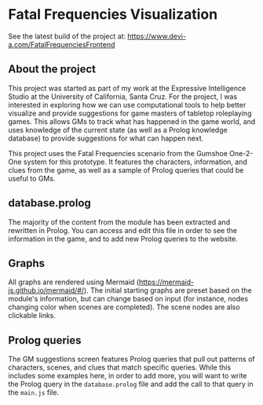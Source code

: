 # Fatal Frequencies Visualization

See the latest build of the project at: https://www.devi-a.com/FatalFrequenciesFrontend

## About the project
This project was started as part of my work at the Expressive Intelligence Studio at the University of California, Santa Cruz. For the project, I was interested in exploring how we can use computational tools to help better visualize and provide suggestions for game masters of tabletop roleplaying games. This allows GMs to track what has happened in the game world, and uses knowledge of the current state (as well as a Prolog knowledge database) to provide suggestions for what can happen next.

This project uses the Fatal Frequencies scenario from the Gumshoe One-2-One system for this prototype. It features the characters, information, and clues from the game, as well as a sample of Prolog queries that could be useful to GMs. 

## database.prolog
The majority of the content from the module has been extracted and rewritten in Prolog. You can access and edit this file in order to see the information in the game, and to add new Prolog queries to the website. 

## Graphs
All graphs are rendered using Mermaid (https://mermaid-js.github.io/mermaid/#/). The initial starting graphs are preset based on the module's information, but can change based on input (for instance, nodes changing color when scenes are completed). The scene nodes are also clickable links. 

## Prolog queries
The GM suggestions screen features Prolog queries that pull out patterns of characters, scenes, and clues that match specific queries. While this includes some examples here, in order to add more, you will want to write the Prolog query in the ``database.prolog`` file and add the call to that query in the ``main.js`` file. 

